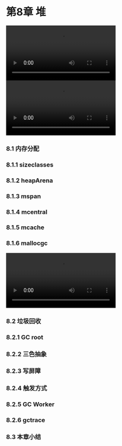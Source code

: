 # 第8章 堆
![](https://img.github.mailjob.net/book-go-runtime/8.1.mp4)
![](https://img.github.mailjob.net/book-go-runtime/8.1%E5%8A%A8%E7%94%BB.mp4)
### 8.1 内存分配
### 8.1.1 sizeclasses
### 8.1.2 heapArena
### 8.1.3 mspan
### 8.1.4 mcentral
### 8.1.5 mcache
### 8.1.6 mallocgc
![](https://img.github.mailjob.net/book-go-runtime/8.1.6.mp4)
### 8.2 垃圾回收
### 8.2.1 GC root
### 8.2.2 三色抽象
### 8.2.3 写屏障
### 8.2.4 触发方式
### 8.2.5 GC Worker
### 8.2.6 gctrace
### 8.3 本章小结